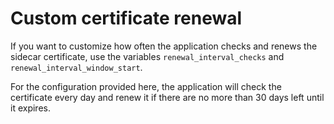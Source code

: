 # Custom certificate renewal

If you want to customize how often the application checks and renews the
sidecar certificate, use the variables `renewal_interval_checks` and
`renewal_interval_window_start`.

For the configuration provided here, the application will check the certificate
every day and renew it if there are no more than 30 days left until it expires.
